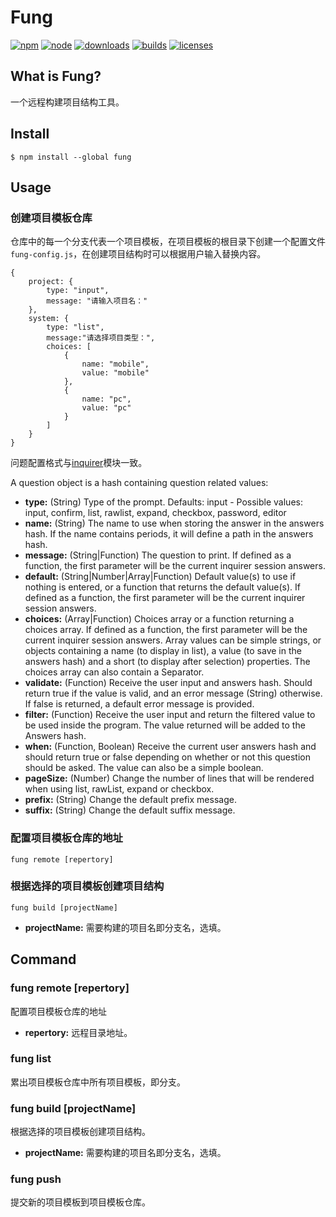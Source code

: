 # Fung

[![npm][npm]][npm-url]
[![node][node]][node-url]
[![downloads][downloads]][downloads-url]
[![builds][builds]][builds-url]
[![licenses][licenses]][licenses-url]

## What is Fung?

一个远程构建项目结构工具。

## Install

```
$ npm install --global fung
```

## Usage

### 创建项目模板仓库

仓库中的每一个分支代表一个项目模板，在项目模板的根目录下创建一个配置文件`fung-config.js`，在创建项目结构时可以根据用户输入替换内容。

```
{
    project: {
        type: "input",
        message: "请输入项目名："
    },
    system: {
        type: "list",
        message:"请选择项目类型：",        
        choices: [
            {
                name: "mobile",
                value: "mobile"
            },
            {
                name: "pc",
                value: "pc"
            }
        ]
    }
}
```
问题配置格式与[inquirer](https://www.npmjs.com/package/inquirer#question)模块一致。

A question object is a hash containing question related values:

* **type:** (String) Type of the prompt. Defaults: input - Possible values: input, confirm, list, rawlist, expand, checkbox, password, editor
* **name:** (String) The name to use when storing the answer in the answers hash. If the name contains periods, it will define a path in the answers hash.
* **message:** (String|Function) The question to print. If defined as a function, the first parameter will be the current inquirer session answers.
* **default:** (String|Number|Array|Function) Default value(s) to use if nothing is entered, or a function that returns the default value(s). If defined as a function, the first parameter will be the current inquirer session answers.
* **choices:** (Array|Function) Choices array or a function returning a choices array. If defined as a function, the first parameter will be the current inquirer session answers. Array values can be simple strings, or objects containing a name (to display in list), a value (to save in the answers hash) and a short (to display after selection) properties. The choices array can also contain a Separator.
* **validate:** (Function) Receive the user input and answers hash. Should return true if the value is valid, and an error message (String) otherwise. If false is returned, a default error message is provided.
* **filter:** (Function) Receive the user input and return the filtered value to be used inside the program. The value returned will be added to the Answers hash.
* **when:** (Function, Boolean) Receive the current user answers hash and should return true or false depending on whether or not this question should be asked. The value can also be a simple boolean.
* **pageSize:** (Number) Change the number of lines that will be rendered when using list, rawList, expand or checkbox.
* **prefix:** (String) Change the default prefix message.
* **suffix:** (String) Change the default suffix message.

### 配置项目模板仓库的地址
```
fung remote [repertory]
```

### 根据选择的项目模板创建项目结构
```
fung build [projectName]
```

* **projectName:** 需要构建的项目名即分支名，选填。

## Command

### fung remote [repertory]
配置项目模板仓库的地址

* **repertory:** 远程目录地址。

### fung list
累出项目模板仓库中所有项目模板，即分支。

### fung build [projectName]
根据选择的项目模板创建项目结构。

* **projectName:** 需要构建的项目名即分支名，选填。

### fung push
提交新的项目模板到项目模板仓库。

[npm]: https://img.shields.io/npm/v/fung.svg
[npm-url]: https://npmjs.com/package/fung

[node]: https://img.shields.io/node/v/fung.svg
[node-url]: https://nodejs.org

[downloads]: https://img.shields.io/npm/dm/fung.svg
[downloads-url]: https://www.npmjs.com/package/fung

[builds]: https://api.travis-ci.org/Leechikit/fung.svg?branch=master
[builds-url]: https://travis-ci.org/Leechikit/fung

[licenses]: https://img.shields.io/npm/l/fung.svg
[licenses-url]: https://www.npmjs.com/package/fung